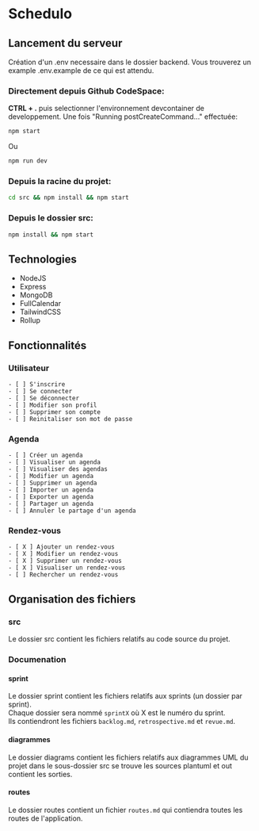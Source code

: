 # Schedulo

## Lancement du serveur

Création d'un .env necessaire dans le dossier backend. Vous trouverez un example .env.example de ce qui est attendu.

### Directement depuis Github CodeSpace:
**CTRL + .** puis selectionner l'environnement devcontainer de developpement. Une fois "Running postCreateCommand..." effectuée:
```bash
npm start
```
Ou
```bash
npm run dev
```

### Depuis la racine du projet:
```bash
cd src && npm install && npm start
```

### Depuis le dossier src:
```bash
npm install && npm start
```

## Technologies
- NodeJS
- Express
- MongoDB
- FullCalendar
- TailwindCSS
- Rollup

## Fonctionnalités

### Utilisateur
    - [ ] S'inscrire
    - [ ] Se connecter
    - [ ] Se déconnecter
    - [ ] Modifier son profil
    - [ ] Supprimer son compte
    - [ ] Reinitaliser son mot de passe

### Agenda

    - [ ] Créer un agenda
    - [ ] Visualiser un agenda
    - [ ] Visualiser des agendas
    - [ ] Modifier un agenda
    - [ ] Supprimer un agenda
    - [ ] Importer un agenda
    - [ ] Exporter un agenda
    - [ ] Partager un agenda
    - [ ] Annuler le partage d'un agenda

### Rendez-vous

    - [ X ] Ajouter un rendez-vous
    - [ X ] Modifier un rendez-vous
    - [ X ] Supprimer un rendez-vous
    - [ X ] Visualiser un rendez-vous
    - [ ] Rechercher un rendez-vous

## Organisation des fichiers

### src
Le dossier src contient les fichiers relatifs au code source du projet.<br>

### Documenation
#### sprint
Le dossier sprint contient les fichiers relatifs aux sprints (un dossier par sprint).<br>
Chaque dossier sera nommé `sprintX` où X est le numéro du sprint.<br>
Ils contiendront les fichiers `backlog.md`, `retrospective.md` et `revue.md`.

#### diagrammes
Le dossier diagrams contient les fichiers relatifs aux diagrammes UML du projet dans le sous-dossier src se trouve les sources plantuml et out contient les sorties.

#### routes
Le dossier routes contient un fichier `routes.md` qui contiendra toutes les routes de l'application.
